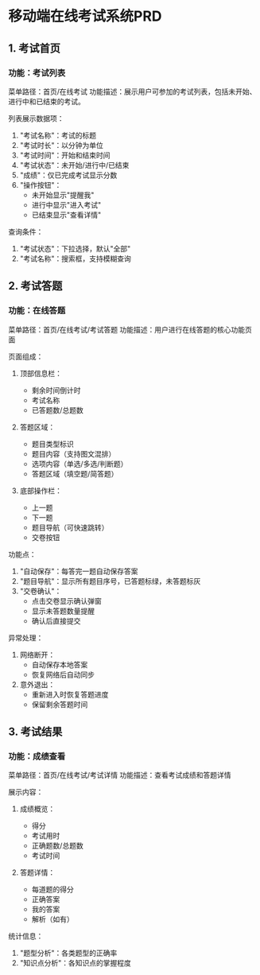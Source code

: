 # 移动端在线考试系统PRD

## 1. 考试首页
### 功能：考试列表
菜单路径：首页/在线考试
功能描述：展示用户可参加的考试列表，包括未开始、进行中和已结束的考试。

列表展示数据项：
1. "考试名称"：考试的标题
2. "考试时长"：以分钟为单位
3. "考试时间"：开始和结束时间
4. "考试状态"：未开始/进行中/已结束
5. "成绩"：仅已完成考试显示分数
6. "操作按钮"：
   - 未开始显示"提醒我"
   - 进行中显示"进入考试"
   - 已结束显示"查看详情"

查询条件：
1. "考试状态"：下拉选择，默认"全部"
2. "考试名称"：搜索框，支持模糊查询

## 2. 考试答题
### 功能：在线答题
菜单路径：首页/在线考试/考试答题
功能描述：用户进行在线答题的核心功能页面

页面组成：
1. 顶部信息栏：
   - 剩余时间倒计时
   - 考试名称
   - 已答题数/总题数

2. 答题区域：
   - 题目类型标识
   - 题目内容（支持图文混排）
   - 选项内容（单选/多选/判断题）
   - 答题区域（填空题/简答题）

3. 底部操作栏：
   - 上一题
   - 下一题
   - 题目导航（可快速跳转）
   - 交卷按钮

功能点：
1. "自动保存"：每答完一题自动保存答案
2. "题目导航"：显示所有题目序号，已答题标绿，未答题标灰
3. "交卷确认"：
   - 点击交卷显示确认弹窗
   - 显示未答题数量提醒
   - 确认后直接提交

异常处理：
1. 网络断开：
   - 自动保存本地答案
   - 恢复网络后自动同步
2. 意外退出：
   - 重新进入时恢复答题进度
   - 保留剩余答题时间

## 3. 考试结果
### 功能：成绩查看
菜单路径：首页/在线考试/考试详情
功能描述：查看考试成绩和答题详情

展示内容：
1. 成绩概览：
   - 得分
   - 考试用时
   - 正确题数/总题数
   - 考试时间

2. 答题详情：
   - 每道题的得分
   - 正确答案
   - 我的答案
   - 解析（如有）

统计信息：
1. "题型分析"：各类题型的正确率
2. "知识点分析"：各知识点的掌握程度
